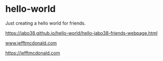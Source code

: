 # hello-world
Just creating a hello world for friends. 

https://jabo38.github.io/hello-world/hello-jabo38-friends-webpage.html


www.jefftmcdonald.com 

https://jefftmcdonald.com
